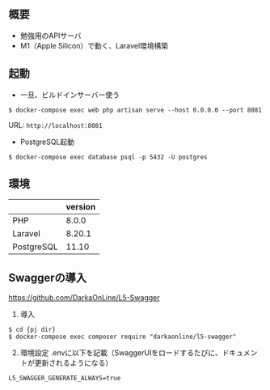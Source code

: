 ## 概要

- 勉強用のAPIサーバ
- M1（Apple Silicon）で動く、Laravel環境構築

## 起動

- 一旦、ビルドインサーバー使う

```
$ docker-compose exec web php artisan serve --host 0.0.0.0 --port 8081
```

URL: `http://localhost:8081` 

- PostgreSQL起動
```
$ docker-compose exec database psql -p 5432 -U postgres
```

## 環境

|  | version |
| ---- | ---- |
| PHP | 8.0.0 |
| Laravel | 8.20.1 |
| PostgreSQL | 11.10 |

## Swaggerの導入
https://github.com/DarkaOnLine/L5-Swagger

1. 導入
```
$ cd {pj dir}
$ docker-compose exec composer require "darkaonline/l5-swagger"
```

2. 環境設定
.envに以下を記載（SwaggerUIをロードするたびに、ドキュメントが更新されるようになる）
```.env
L5_SWAGGER_GENERATE_ALWAYS=true
```
